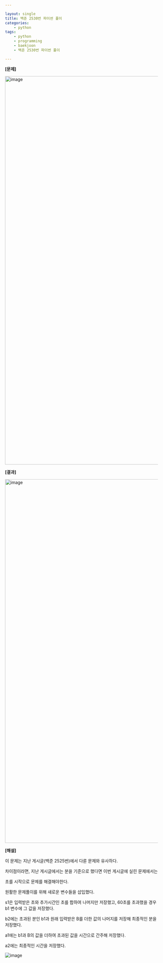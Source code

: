 ```yaml
---

layout: single
title: 백준 2530번 파이썬 풀이
categories:
    - python  
tags:
    - python
    - programming
    - baekjoon
    - 백준 2530번 파이썬 풀이

---
```


**[문제]**

<img width="1274" alt="image" src="https://user-images.githubusercontent.com/76275691/153984043-b7a01967-5213-4b01-b6cb-93ae0116b34c.png">

**[결과]**

<img width="1193" alt="image" src="https://user-images.githubusercontent.com/76275691/153984230-9e5809f1-acfb-4c96-bb4c-26bb7b6d72bc.png">

**[해설]**

이 문제는 지난 게시글(백준 2525번)에서 다룬 문제와 유사하다.

차이점이라면, 지난 게시글에서는 분을 기준으로 했다면 이번 게시글에 실린 문제에서는

초를 시작으로 문제를 해결해야한다.

원활한 문제풀이를 위해 새로운 변수들을 삽입했다. 

s1은 입력받은 초와 추가시간인 초를 합하여 나머지만 저장했고, 60초를 초과했을 경우 b1 변수에 그 값을 저장했다.

b2에는 초과된 분인 b1과 원래 입력받은 B를 더한 값의 나머지를 저장해 최종적인 분을 저장했다.

a1에는 b1과 B의 값을 더하여 초과된 값을 시간으로 간주해 저장했다.

a2에는 최종적인 시간을 저장했다.

![image](https://user-images.githubusercontent.com/76275691/153984960-e68133d4-ba4e-4abb-aed3-bee59f9d2605.png)


